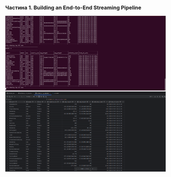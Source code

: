 ### Частина 1. Building an End-to-End Streaming Pipeline  
!["alt text"](./img/Part-1-Streaming%20Pipeline-1.png)  
!["alt text"](./img/Part-1-Streaming%20Pipeline-2.png)  
